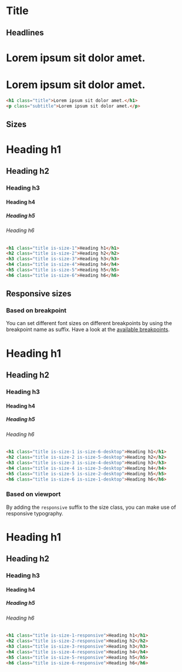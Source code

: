 ---
---

# Title

## Headlines

<div class="cleacss-demo">
  <h1 class="title">Lorem ipsum sit dolor amet.</h1>
  <h1 class="subtitle">Lorem ipsum sit dolor amet.</h1>
</div>

```html
<h1 class="title">Lorem ipsum sit dolor amet.</h1>
<p class="subtitle">Lorem ipsum sit dolor amet.</p>
```

## Sizes

<div class="cleacss-demo">
  <h1 class="title is-size-1">Heading h1</h1>
  <h2 class="title is-size-2">Heading h2</h2>
  <h3 class="title is-size-3">Heading h3</h3>
  <h4 class="title is-size-4">Heading h4</h4>
  <h5 class="title is-size-5">Heading h5</h5>
  <h6 class="title is-size-6">Heading h6</h6>
</div>

```html
<h1 class="title is-size-1">Heading h1</h1>
<h2 class="title is-size-2">Heading h2</h2>
<h3 class="title is-size-3">Heading h3</h3>
<h4 class="title is-size-4">Heading h4</h4>
<h5 class="title is-size-5">Heading h5</h5>
<h6 class="title is-size-6">Heading h6</h6>
```

## Responsive sizes

### Based on breakpoint

You can set different font sizes on different breakpoints by using the breakpoint name as suffix. Have a look at the [available breakpoints](/guide/#breakpoints).

<div class="cleacss-demo">
  <h1 class="title is-size-1 is-size-6-desktop">Heading h1</h1>
  <h2 class="title is-size-2 is-size-5-desktop">Heading h2</h2>
  <h3 class="title is-size-3 is-size-4-desktop">Heading h3</h3>
  <h4 class="title is-size-4 is-size-3-desktop">Heading h4</h4>
  <h5 class="title is-size-5 is-size-2-desktop">Heading h5</h5>
  <h6 class="title is-size-6 is-size-1-desktop">Heading h6</h6>
</div>

```html
<h1 class="title is-size-1 is-size-6-desktop">Heading h1</h1>
<h2 class="title is-size-2 is-size-5-desktop">Heading h2</h2>
<h3 class="title is-size-3 is-size-4-desktop">Heading h3</h3>
<h4 class="title is-size-4 is-size-3-desktop">Heading h4</h4>
<h5 class="title is-size-5 is-size-2-desktop">Heading h5</h5>
<h6 class="title is-size-6 is-size-1-desktop">Heading h6</h6>
```

### Based on viewport

By adding the `responsive` suffix to the size class, you can make use of responsive typography.

<div class="cleacss-demo">
  <h1 class="title is-size-1-responsive">Heading h1</h1>
  <h2 class="title is-size-2-responsive">Heading h2</h2>
  <h3 class="title is-size-3-responsive">Heading h3</h3>
  <h4 class="title is-size-4-responsive">Heading h4</h4>
  <h5 class="title is-size-5-responsive">Heading h5</h5>
  <h6 class="title is-size-6-responsive">Heading h6</h6>
</div>

```html
<h1 class="title is-size-1-responsive">Heading h1</h1>
<h2 class="title is-size-2-responsive">Heading h2</h2>
<h3 class="title is-size-3-responsive">Heading h3</h3>
<h4 class="title is-size-4-responsive">Heading h4</h4>
<h5 class="title is-size-5-responsive">Heading h5</h5>
<h6 class="title is-size-6-responsive">Heading h6</h6>
```
